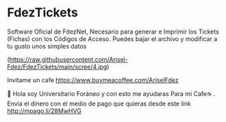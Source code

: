 # FdezTickets
Software Oficial de FdezNet, Necesario para generar e Imprimir los Tickets (Fichas) con los Códigos de Acceso. 
Puedes bajar el archivo y modificar a tu gusto unos simples datos

(https://raw.githubusercontent.com/Arisel-Fdez/FdezTickets/main/scree/4.jpg)

Invitame un cafe https://www.buymeacoffee.com/AriselFdez

👋 Hola soy Universitario Foráneo y con esto me ayudaras Para mi  Cafe☕️ . Envía el dinero con el medio de pago que quieras desde este link http://mpago.li/28MwHVG
